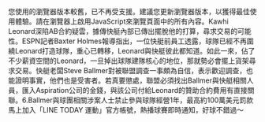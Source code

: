 您使用的瀏覽器版本較舊，已不再受支援。建議您更新瀏覽器版本，以獲得最佳使用體驗。請在瀏覽器上啟用JavaScript來瀏覽頁面中的所有內容。Kawhi Leonard深陷AB合約疑雲，據傳快艇內部已傳出擺脫他的打算，尋求交易的可能性。ESPN記者Baxter Holmes報導指出，一位快艇前員工透露，球隊已經不再圍繞Leonard打造球隊，重心已轉移，Leonard與快艇彼此都知道。如此一來，佔了不少薪資空間的Leonard，一旦掉出球隊建隊核心的地位，那就勢必會擺上貨架尋求交易。快艇老闆Steve Ballmer對被聯盟調查一事頗為自信，表示歡迎調查，也能證明事實，他們也是受害者。若真要懲處，聯盟必須找出Ballmer與快艇相關人員，匯入Aspiration公司的金錢，與該公司付給Leonard的贊助合約費用有直接關聯。6.Ballmer與球團相關涉案人士禁止參與球隊經營1年，最高約100萬美元罰款馬上加入「LINE TODAY 運動」官方帳號，熱播球賽即時通知，好球不錯過～